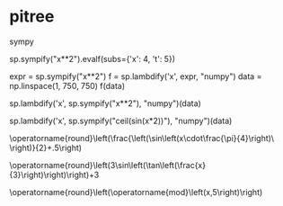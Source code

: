 # pitree
sympy 

sp.sympify("x**2").evalf(subs={'x': 4, 't': 5})


expr = sp.sympify("x**2")
f = sp.lambdify('x', expr, "numpy")
data = np.linspace(1, 750, 750)
f(data)

sp.lambdify('x', sp.sympify("x**2"), "numpy")(data)


sp.lambdify('x', sp.sympify("ceil(sin(x*2))"), "numpy")(data)


\operatorname{round}\left(\frac{\left(\sin\left(x\cdot\frac{\pi}{4}\right)\ \right)}{2}+.5\right)

\operatorname{round}\left(3\sin\left(\tan\left(\frac{x}{3}\right)\right)\right)+3

\operatorname{round}\left(\operatorname{mod}\left(x,5\right)\right)